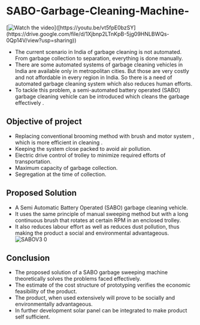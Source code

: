 # SABO-Garbage-Cleaning-Machine-
[![Watch the video]([https://i.stack.imgur.com/Vp2cE.png](https://drive.google.com/file/d/1Fo6bO7888dbAlHZFRc94J-mCSf6SMTYq/view?usp=sharing))]([https://youtu.be/vt5fpE0bzSY](https://drive.google.com/file/d/1Xjbnp2LTnKpB-5jg09HNLBWQs-0Qp14V/view?usp=sharing))

- The current scenario in India of garbage cleaning is not automated. From garbage collection to separation, everything is done manually.
- There are some automated systems of garbage cleaning vehicles in India are available only in metropolitan cities. But those are very costly and not affordable in every region in India. So there is a need of automated garbage cleaning system which also reduces human efforts.
- To tackle this problem, a semi-automated battery operated (SABO) garbage cleaning vehicle can be introduced which cleans the garbage effectively . 


##  Objective of project 

-  Replacing conventional brooming method with brush and motor system , which is more efficient in cleaning .
- Keeping the system close packed to avoid air pollution.
- Electric drive control of trolley to minimize required efforts of transportation. 
- Maximum capacity of garbage collection.
- Segregation at the time of collection.


##  Proposed Solution

- A Semi Automatic Battery Operated (SABO) garbage cleaning vehicle. 
- It uses the same principle of manual sweeping method but with a long continuous brush that rotates at certain RPM in an enclosed trolley.
- It also reduces labour effort as well as reduces dust pollution, thus making  the product a social and environmental advantageous.
![SABOV3 0](https://user-images.githubusercontent.com/113464553/199404997-b96ddfe3-1eaa-4bed-8f93-0fabfa4198f5.jpg)


## Conclusion

- The proposed solution of a SABO garbage sweeping machine theoretically solves the problems faced effectively.
- The estimate of the cost structure of prototyping verifies the economic feasibility of the product.
- The product, when used extensively will prove to be socially and environmentally advantageous.
- In further development solar panel can be integrated to make product self sufficient.
